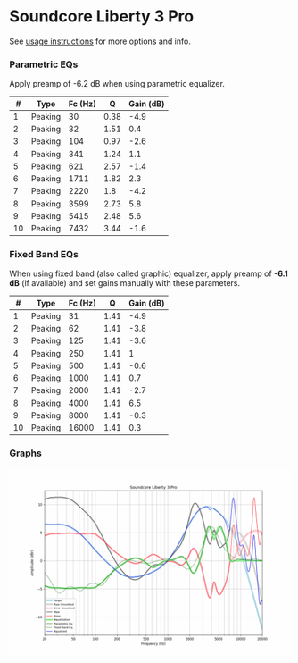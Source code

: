 # Soundcore Liberty 3 Pro
See [usage instructions](https://github.com/jaakkopasanen/AutoEq#usage) for more options and info.

### Parametric EQs
Apply preamp of -6.2 dB when using parametric equalizer.

|   # | Type    |   Fc (Hz) |    Q |   Gain (dB) |
|-----|---------|-----------|------|-------------|
|   1 | Peaking |        30 | 0.38 |        -4.9 |
|   2 | Peaking |        32 | 1.51 |         0.4 |
|   3 | Peaking |       104 | 0.97 |        -2.6 |
|   4 | Peaking |       341 | 1.24 |         1.1 |
|   5 | Peaking |       621 | 2.57 |        -1.4 |
|   6 | Peaking |      1711 | 1.82 |         2.3 |
|   7 | Peaking |      2220 | 1.8  |        -4.2 |
|   8 | Peaking |      3599 | 2.73 |         5.8 |
|   9 | Peaking |      5415 | 2.48 |         5.6 |
|  10 | Peaking |      7432 | 3.44 |        -1.6 |

### Fixed Band EQs
When using fixed band (also called graphic) equalizer, apply preamp of **-6.1 dB** (if available) and set gains manually with these parameters.

|   # | Type    |   Fc (Hz) |    Q |   Gain (dB) |
|-----|---------|-----------|------|-------------|
|   1 | Peaking |        31 | 1.41 |        -4.9 |
|   2 | Peaking |        62 | 1.41 |        -3.8 |
|   3 | Peaking |       125 | 1.41 |        -3.6 |
|   4 | Peaking |       250 | 1.41 |         1   |
|   5 | Peaking |       500 | 1.41 |        -0.6 |
|   6 | Peaking |      1000 | 1.41 |         0.7 |
|   7 | Peaking |      2000 | 1.41 |        -2.7 |
|   8 | Peaking |      4000 | 1.41 |         6.5 |
|   9 | Peaking |      8000 | 1.41 |        -0.3 |
|  10 | Peaking |     16000 | 1.41 |         0.3 |

### Graphs
![](./Soundcore%20Liberty%203%20Pro.png)
